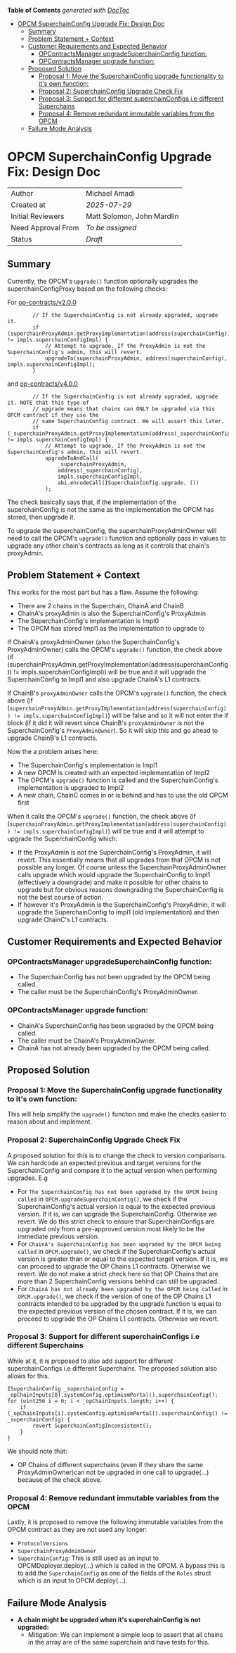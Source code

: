 <!-- START doctoc generated TOC please keep comment here to allow auto update -->
<!-- DON'T EDIT THIS SECTION, INSTEAD RE-RUN doctoc TO UPDATE -->
**Table of Contents**  *generated with [DocToc](https://github.com/thlorenz/doctoc)*

- [OPCM SuperchainConfig Upgrade Fix: Design Doc](#opcm-superchainconfig-upgrade-fix-design-doc)
  - [Summary](#summary)
  - [Problem Statement + Context](#problem-statement--context)
  - [Customer Requirements and Expected Behavior](#customer-requirements-and-expected-behavior)
    - [OPContractsManager upgradeSuperchainConfig function:](#opcontractsmanager-upgradesuperchainconfig-function)
    - [OPContractsManager upgrade function:](#opcontractsmanager-upgrade-function)
  - [Proposed Solution](#proposed-solution)
    - [Proposal 1: Move the SuperchainConfig upgrade functionality to it's own function:](#proposal-1-move-the-superchainconfig-upgrade-functionality-to-its-own-function)
    - [Proposal 2: SuperchainConfig Upgrade Check Fix](#proposal-2-superchainconfig-upgrade-check-fix)
    - [Proposal 3: Support for different superchainConfigs i.e different Superchains](#proposal-3-support-for-different-superchainconfigs-ie-different-superchains)
    - [Proposal 4: Remove redundant immutable variables from the OPCM](#proposal-4-remove-redundant-immutable-variables-from-the-opcm)
  - [Failure Mode Analysis](#failure-mode-analysis)

<!-- END doctoc generated TOC please keep comment here to allow auto update -->

# OPCM SuperchainConfig Upgrade Fix: Design Doc

|                    |                                                    |
| ------------------ | -------------------------------------------------- |
| Author             | Michael Amadi                                      |
| Created at         | _2025-07-29_                                       |
| Initial Reviewers  | Matt Solomon, John Mardlin                         |
| Need Approval From | _To be assigned_                                   |
| Status             | _Draft_                                            |

## Summary

Currently, the OPCM's `upgrade()` function optionally upgrades the superchainConfigProxy based on the following checks:

For [op-contracts/v2.0.0](https://github.com/ethereum-optimism/optimism/blob/8d0dd96e494b2ba154587877351e87788336a4ec/packages/contracts-bedrock/src/L1/OPContractsManager.sol#L477)
```solidity
        // If the SuperchainConfig is not already upgraded, upgrade it.
        if (superchainProxyAdmin.getProxyImplementation(address(superchainConfig)) != impls.superchainConfigImpl) {
            // Attempt to upgrade. If the ProxyAdmin is not the SuperchainConfig's admin, this will revert.
            upgradeTo(superchainProxyAdmin, address(superchainConfig), impls.superchainConfigImpl);
        }
```

and [op-contracts/v4.0.0](https://github.com/ethereum-optimism/optimism/blob/54c19f6acb7a6d3505f884bae601733d3d54a3a6/packages/contracts-bedrock/src/L1/OPContractsManager.sol#L615)
```solidity
        // If the SuperchainConfig is not already upgraded, upgrade it. NOTE that this type of
        // upgrade means that chains can ONLY be upgraded via this OPCM contract if they use the
        // same SuperchainConfig contract. We will assert this later.
        if (_superchainProxyAdmin.getProxyImplementation(address(_superchainConfig)) != impls.superchainConfigImpl) {
            // Attempt to upgrade. If the ProxyAdmin is not the SuperchainConfig's admin, this will revert.
            upgradeToAndCall(
                _superchainProxyAdmin,
                address(_superchainConfig),
                impls.superchainConfigImpl,
                abi.encodeCall(ISuperchainConfig.upgrade, ())
            );
```

The check basically says that, if the implementation of the superchainConfig is not the same as the implementation the OPCM has stored, then upgrade it.

To upgrade the superchainConfig, the superchainProxyAdminOwner will need to call the OPCM's `upgrade()` function and optionally pass in values to upgrade any other chain's contracts as long as it controls that chain's proxyAdmin.

## Problem Statement + Context

This works for the most part but has a flaw. Assume the following:
- There are 2 chains in the Superchain, ChainA and ChainB
- ChainA's proxyAdmin is also the SuperchainConfig's ProxyAdmin
- The SuperchainConfig's implementation is Impl0
- The OPCM has stored Impl1 as the implementation to upgrade to

If ChainA's proxyAdminOwner (also the SuperchainConfig's ProxyAdminOwner) calls the OPCM's `upgrade()` function, the check above (if (superchainProxyAdmin.getProxyImplementation(address(superchainConfig)) != impls.superchainConfigImpl)) will be true and it will upgrade the SuperchainConfig to Impl1 and also upgrade ChainA's L1 contracts.

If ChainB's `proxyAdminOwner` calls the OPCM's `upgrade()` function, the check above (if (`superchainProxyAdmin.getProxyImplementation(address(superchainConfig)) != impls.superchainConfigImpl)`) will be false and so it will not enter the if block (if it did it will revert since ChainB's `proxyAdminOwner` is not the SuperchainConfig's `ProxyAdminOwner`). So it will skip this and go ahead to upgrade ChainB's L1 contracts.

Now the a problem arises here:
- The SuperchainConfig's implementation is Impl1
- A new OPCM is created with an expected implementation of Impl2
- The OPCM's `upgrade()` function is called and the SuperchainConfig's implementation is upgraded to Impl2
- A new chain, ChainC comes in or is behind and has to use the old OPCM first

When it calls the OPCM's `upgrade()` function, the check above (if (`superchainProxyAdmin.getProxyImplementation(address(superchainConfig)) != impls.superchainConfigImpl)`) will be true and it will attempt to upgrade the SuperchainConfig which:
- If the ProxyAdmin is not the SuperchainConfig's ProxyAdmin, it will revert. This essentially means that all upgrades from that OPCM is not possible any longer. Of course unless the SuperchainProxyAdminOwner calls upgrade which would upgrade the SuperchainConfig to Impl1 (effectively a downgrade) and make it possible for other chains to upgrade but for obvious reasons downgrading the SuperchainConfig is not the best course of action.
- If however it's ProxyAdmin is the SuperchainConfig's ProxyAdmin, it will upgrade the SuperchainConfig to impl1 (old implementation) and then upgrade ChainC's L1 contracts.

## Customer Requirements and Expected Behavior

### OPContractsManager upgradeSuperchainConfig function:
- The SuperchainConfig has not been upgraded by the OPCM being called.
- The caller must be the SuperchainConfig's ProxyAdminOwner.

### OPContractsManager upgrade function:
- ChainA's SuperchainConfig has been upgraded by the OPCM being called.
- The caller must be ChainA's ProxyAdminOwner.
- ChainA has not already been upgraded by the OPCM being called.

## Proposed Solution

### Proposal 1: Move the SuperchainConfig upgrade functionality to it's own function:
This will help simplify the `upgrade()` function and make the checks easier to reason about and implement.


### Proposal 2: SuperchainConfig Upgrade Check Fix
A proposed solution for this is to change the check to version comparisons. We can hardcode an expected previous and target versions for the SuperchainConfig and compare it to the actual version when performing upgrades. E.g
- For `The SuperchainConfig has not been upgraded by the OPCM being called` in `OPCM.upgradeSuperchainConfig()`, we check if the SuperchainConfig's actual version is equal to the expected previous version. If it is, we can upgrade the SuperchainConfig. Otherwise we revert. We do this strict check to ensure that SuperchainConfigs are upgraded only from a pre-approved version most likely to be the immediate previous version.
- For `ChainA's SuperchainConfig has been upgraded by the OPCM being called` in `OPCM.upgrade()`, we check if the SuperchainConfig's actual version is greater than or equal to the expected target version. If it is, we can proceed to upgrade the OP Chains L1 contracts. Otherwise we revert. We do not make a strict check here so that OP Chains that are more than 2 SuperchainConfig versions behind can still be upgraded.
- For `ChainA has not already been upgraded by the OPCM being called` in `OPCM.upgrade()`, we check if the version of one of the OP Chains L1 contracts intended to be upgraded by the upgrade function is equal to the expected previous version of the chosen contract. If it is, we can proceed to upgrade the OP Chains L1 contracts. Otherwise we revert.


### Proposal 3: Support for different superchainConfigs i.e different Superchains
While at it, it is proposed to also add support for different superchainConfigs i.e different Superchains. The proposed solution also allows for this.

```solidity
ISuperchainConfig _superchainConfig = _opChainInputs[0].systemConfig.optimismPortal().superchainConfig();
for (uint256 i = 0; i < _opChainInputs.length; i++) {
    if (_opChainInputs[i].systemConfig.optimismPortal().superchainConfig() != _superchainConfig) {
        revert SuperchainConfigInconsistent();
    }
}
```

We should note that:
- OP Chains of different superchains (even if they share the same ProxyAdminOwner)can not be upgraded in one call to upgrade(...) because of the check above.


### Proposal 4: Remove redundant immutable variables from the OPCM
Lastly, it is proposed to remove the following immutable variables from the OPCM contract as they are not used any longer:
- `ProtocolVersions`
- `SuperchainProxyAdminOwner`
- `SuperchainConfig`: This is still used as an input to OPCMDeployer.deploy(...) which is called in the OPCM. A bypass this is to add the `SuperchainConfig` as one of the fields of the `Roles` struct which is an input to OPCM.deploy(...).

## Failure Mode Analysis

- **A chain might be upgraded when it's superchainConfig is not upgraded:**
    - Mitigation: We can implement a simple loop to assert that all chains in the array are of the same superchain and have tests for this.
